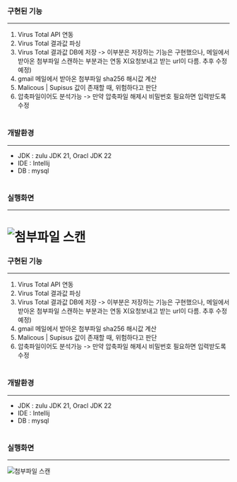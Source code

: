 ### 구현된 기능

---

1. Virus Total API 연동
2. Virus Total 결과값 파싱
3. Virus Total 결과값 DB에 저장 -> 이부분은 저장하는 기능은 구현했으나, 메일에서 받아온 첨부파일 스캔하는 부분과는 연동 X(요청보내고 받는 url이 다름. 추후 수정 예정)
4. gmail 메일에서 받아온 첨부파일 sha256 해시값 계산
5. Malicous | Supisus 값이 존재할 때, 위험하다고 판단
6. 압축파일이어도 분석가능 -> 만약 압축파일 해제시 비밀번호 필요하면 입력받도록 수정
   <br></br>

### 개발환경

---

- JDK : zulu JDK 21, Oracl JDK 22
- IDE : Intellij
- DB : mysql
  <br></br>

### 실행화면

---

![첨부파일 스캔](https://github.com/sim4110/MailGuard/blob/main/SimSuMin_test/filescan.png)
=======

### 구현된 기능
---

1. Virus Total API 연동
2. Virus Total 결과값 파싱
3. Virus Total 결과값 DB에 저장 -> 이부분은 저장하는 기능은 구현했으나, 메일에서 받아온 첨부파일 스캔하는 부분과는 연동 X(요청보내고 받는 url이 다름. 추후 수정 예정)
4. gmail 메일에서 받아온 첨부파일 sha256 해시값 계산
5. Malicous | Supisus 값이 존재할 때, 위험하다고 판단
6. 압축파일이어도 분석가능 -> 만약 압축파일 해제시 비밀번호 필요하면 입력받도록 수정
<br></br>


### 개발환경
---

- JDK : zulu JDK 21, Oracl JDK 22
- IDE : Intellij
- DB : mysql
<br></br>

### 실행화면
---
![첨부파일 스캔](https://github.com/sim4110/MailGuard/blob/main/SimSuMin_test/filescan.png)


